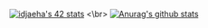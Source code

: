 [![idjaeha's 42 stats](https://badge42.herokuapp.com/api/stats/jayi)](https://github.com/idjaeha)
<\br>
[![Anurag's github stats](https://github-readme-stats.vercel.app/api?username=seoklee&theme=gruvbox)](https://github.com/anuraghazra/github-readme-stats)
